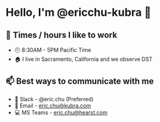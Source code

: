 # Hello, I'm @ericchu-kubra 👋

## 📆 Times / hours I like to work
- 🕘 8:30AM - 5PM Pacific Time
- 🏠 I live in Sacramento, California and we observe DST

## 📫 Best ways to communicate with me
- 📱 Slack - @eric.chu (Preferred)
- 📧 Email - eric.chu@kubra.com
- 💻 MS Teams - eric.chu@hearst.com
<!--
**ericchu-kubra/ericchu-kubra** is a ✨ _special_ ✨ repository because its `README.md` (this file) appears on your GitHub profile.

Here are some ideas to get you started:

- 🔭 I’m currently working on ...
- 🌱 I’m currently learning ...
- 👯 I’m looking to collaborate on ...
- 🤔 I’m looking for help with ...
- 💬 Ask me about ...
- 📫 How to reach me: ...
- ⚡ Fun fact: ...
-->
